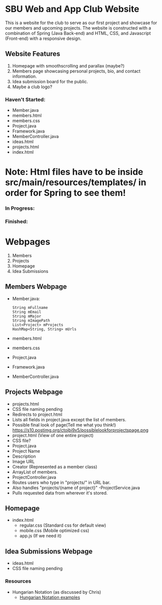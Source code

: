 # SBU Web and App Club Website

This is a website for the club to serve as our first project and showcase for our members and upcoming projects. The website is constructed with a combination of Spring (Java Back-end) and HTML, CSS, and Javascript (Front-end) with a responsive design.

## Website Features

1. Homepage with smoothscrolling and parallax (maybe?)
2. Members page showcasing personal projects, bio, and contact information.
3. Idea submission board for the public.
4. Maybe a club logo?

### Haven't Started:
  - Member.java  
  - members.html  
  - members.css  
  - Project.java  
  - Framework.java  
  - MemberController.java
  - ideas.html
  - projects.html
  - index.html
  
# Note: Html files have to be inside src/main/resources/templates/ in order for Spring to see them!

### In Progress:



### Finished:



# Webpages
1. Members
2. Projects
3. Homepage
4. Idea Submissions

## Members Webpage 
  - Member.java:

    ```
    String mFullname
    String mEmail  
    String mMajor  
    String mImagePath  
    List<Project> mProjects  
    HashMap<String, String> mUrls
    ```
  - members.html  
  - members.css  
  - Project.java  
  - Framework.java  
  - MemberController.java
  
## Projects Webpage
  - projects.html
   - CSS file naming pending
   - Redirects to project.html
   - Lists all fields in project.java except the list of members.
   - Possible final look of page(Tell me what you think!) https://s10.postimg.org/ctojbi9x5/possiblelookforprojectspage.png
  - project.html (View of one entire project)
   - CSS file?
  - Project.java
   - Project Name
   - Description
   - Image URL
   - Creator (Represented as a member class)
   - ArrayList of members.
  - ProjectController.java
   - Routes users who type in "projects/" in URL bar.
   - Also handles "projects/{name of project}"
  -ProjectService.java
   - Pulls requested data from wherever it's stored.
  


## Homepage
   - index.html
     - regular.css (Standard css for default view)
     - mobile.css (Mobile optimized css)
     - app.js (If we need it)
    


## Idea Submissions Webpage
  - ideas.html
   - CSS file naming pending


### Resources

- Hungarian Notation (as discussed by Chris)
  - [Hungarian Notation examples](https://en.wikipedia.org/wiki/Hungarian_notation#Examples, "If you're reading this, you are cool.")

